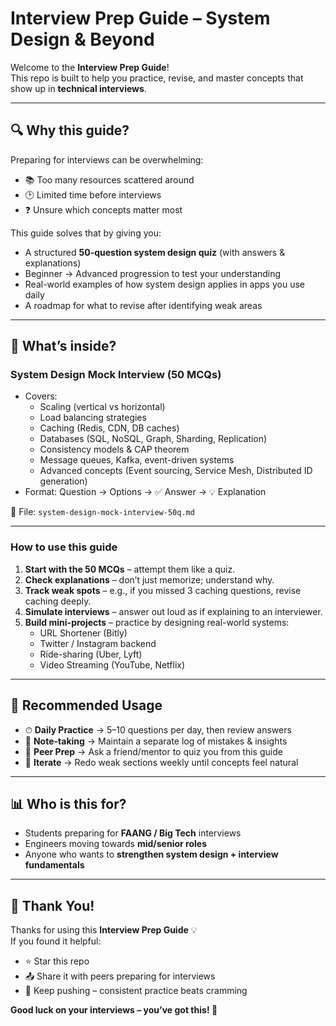 # Interview Prep Guide – System Design & Beyond  

Welcome to the **Interview Prep Guide**!  
This repo is built to help you practice, revise, and master concepts that show up in **technical interviews**.  

---

## 🔍 Why this guide?  
Preparing for interviews can be overwhelming:  
- 📚 Too many resources scattered around  
- 🕑 Limited time before interviews  
- ❓ Unsure which concepts matter most  

This guide solves that by giving you:  
- A structured **50-question system design quiz** (with answers & explanations)  
- Beginner → Advanced progression to test your understanding  
- Real-world examples of how system design applies in apps you use daily  
- A roadmap for what to revise after identifying weak areas  

---

## 📂 What’s inside?  

### **System Design Mock Interview (50 MCQs)**  
- Covers:  
  - Scaling (vertical vs horizontal)  
  - Load balancing strategies  
  - Caching (Redis, CDN, DB caches)  
  - Databases (SQL, NoSQL, Graph, Sharding, Replication)  
  - Consistency models & CAP theorem  
  - Message queues, Kafka, event-driven systems  
  - Advanced concepts (Event sourcing, Service Mesh, Distributed ID generation)  
- Format: Question → Options → ✅ Answer → 💡 Explanation  

📄 File: `system-design-mock-interview-50q.md`  

---

### **How to use this guide**  
1. **Start with the 50 MCQs** – attempt them like a quiz.  
2. **Check explanations** – don’t just memorize; understand why.  
3. **Track weak spots** – e.g., if you missed 3 caching questions, revise caching deeply.  
4. **Simulate interviews** – answer out loud as if explaining to an interviewer.  
5. **Build mini-projects** – practice by designing real-world systems:  
   - URL Shortener (Bitly)  
   - Twitter / Instagram backend  
   - Ride-sharing (Uber, Lyft)  
   - Video Streaming (YouTube, Netflix)  

---

## 🧭 Recommended Usage  

- ⏱ **Daily Practice** → 5–10 questions per day, then review answers  
- 📝 **Note-taking** → Maintain a separate log of mistakes & insights  
- 🤝 **Peer Prep** → Ask a friend/mentor to quiz you from this guide  
- 🔄 **Iterate** → Redo weak sections weekly until concepts feel natural  

---

## 📊 Who is this for?  

- Students preparing for **FAANG / Big Tech** interviews  
- Engineers moving towards **mid/senior roles**  
- Anyone who wants to **strengthen system design + interview fundamentals**  

---

## 🙌 Thank You!  

Thanks for using this **Interview Prep Guide** 💡  
If you found it helpful:  
- ⭐ Star this repo  
- 📤 Share it with peers preparing for interviews  
- 🚀 Keep pushing – consistent practice beats cramming  

**Good luck on your interviews – you’ve got this! 💪**  

